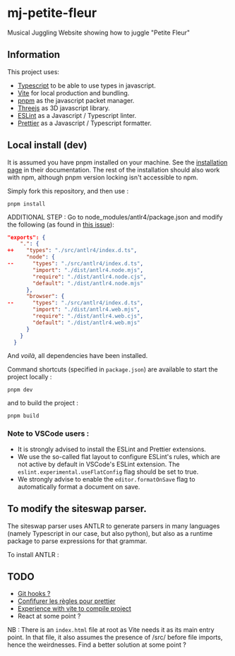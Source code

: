 # mj-petite-fleur

Musical Juggling Website showing how to juggle "Petite Fleur"

## Information

This project uses:

-   [Typescript](https://www.typescriptlang.org/) to be able to use types in javascript.
-   [Vite](https://vitejs.dev/) for local production and bundling.
-   [pnpm](https://pnpm.io/) as the javascript packet manager.
-   [Threejs](https://threejs.org/) as 3D javascript library.
-   [ESLint](https://eslint.org/) as a Javascript / Typescript linter.
-   [Prettier](https://prettier.io/) as a Javascript / Typescript formatter.

## Local install (dev)

It is assumed you have pnpm installed on your machine. See the [installation page](https://pnpm.io/installation) in their documentation. The rest of the installation should also work with npm, although pnpm version locking isn't accessible to npm.

Simply fork this repository, and then use :

```
pnpm install
```

ADDITIONAL STEP : 
Go to node_modules/antlr4/package.json and modify the following (as found in [this issue](https://github.com/antlr/antlr4/issues/4218#issuecomment-1973086978)):

```JSON
"exports": {
    ".": {
++    "types": "./src/antlr4/index.d.ts",
      "node": {
--      "types": "./src/antlr4/index.d.ts",
        "import": "./dist/antlr4.node.mjs",
        "require": "./dist/antlr4.node.cjs",
        "default": "./dist/antlr4.node.mjs"
      },
      "browser": {
--      "types": "./src/antlr4/index.d.ts",
        "import": "./dist/antlr4.web.mjs",
        "require": "./dist/antlr4.web.cjs",
        "default": "./dist/antlr4.web.mjs"
      }
    }
  }
```

And _voilà_, all dependencies have been installed.

Command shortcuts (specified in `package.json`) are available to start the project locally :

```
pnpm dev
```

and to build the project :

```
pnpm build
```

### Note to VSCode users :

-   It is strongly advised to install the ESLint and Prettier extensions.
-   We use the so-called flat layout to configure ESLint's rules, which are not active by default in VSCode's ESLint extension. The `eslint.experimental.useFlatConfig` flag should be set to true.
-   We strongly advise to enable the `editor.formatOnSave` flag to automatically format a document on save.

## To modify the siteswap parser.

The siteswap parser uses ANTLR to generate parsers in many languages (namely Typescript in our case, but also python), but also as a runtime package to parse expressions for that grammar.

To install ANTLR : 

## TODO

-   [Git hooks ?](https://prettier.io/docs/en/install#git-hooks)
-   [Confifurer les règles pour prettier](https://prettier.io/)
-   [Experience with vite to compile project](https://vitejs.dev/guide/)
-   React at some point ?

NB : There is an `index.html` file at root as Vite needs it as its main entry point. In that file, it also assumes the presence of /src/ before file imports, hence the weirdnesses. Find a better solution at some point ?
